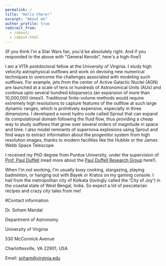 ```yaml
---
permalink: /
title: "Hello there!"
excerpt: "About me"
author_profile: true
redirect_from: 
  - /about/
  - /about.html
---
```


(If you think I'm a Star Wars fan, you'd be absolutely right. And if you responded to the above with "General Kenobi", here's a high-five!)


I am a VITA postdoctoral fellow at the University of Virginia. I study high velocity astrophysical outflows and work on devising new numerical techniques to overcome the challenges associated with modeling such outflows. For example, jets from the center of Active Galactic Nuclei (AGN) are launched at a scale of tens or hundreds of Astronomical Units (AUs) and continue upto several hundred kiloparsecs (an expansion of more than 10,000,000 times!). Traditional finite-volume methods would require extremely high resolutions to capture features of the outflow at such large dynamic ranges, which is prohitively expensive, especially in three dimensions. I developed a novel hydro code called Sprout that can expand its computational domain following the fluid flow, thus providing a cheap way to study outflows that grow over several orders of magnitude in space and time. I also model remnants of supernova explosions using Sprout and find ways to extract information about the progenitor system from high resolution images, thanks to modern facilities like the Hubble or the James Webb Space Telescope.

I received my PhD degree from Purdue University, under the supervision of [Prof. Paul Duffell](http://duffell.org) (read more about the [Paul Duffell Research Group](https://www.physics.purdue.edu/duffell/index.html) here!).

When I'm not working, I'm usually busy cooking, stargazing, playing badminton, or hanging out with Bayek or Kratos on my gaming console. I hail from the metropolitan city of Kolkata (lovingly called the 'City of Joy') in the coastal state of West Bengal, India. So expect a lot of pescatarian recipes and crazy city tales from me!


#Contact information

Dr. Soham Mandal

Department of Astronomy

University of Virginia

530 McCormick Avenue

Charlottesville, VA 22901, USA

Email: soham@virginia.edu
